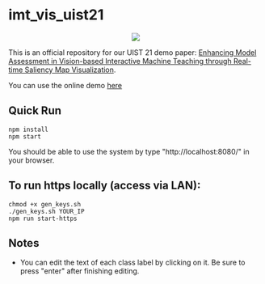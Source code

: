 # imt_vis_uist21

<p align="center">
  <img src="./resources/demo_gif.gif">
</p>

This is an official repository for our UIST 21 demo paper: [Enhancing Model Assessment in Vision-based Interactive Machine Teaching through Real-time Saliency Map Visualization](https://arxiv.org/abs/2108.11748).

You can use the online demo [here](https://zhongyizhou.net/uist21demo/index.html)
## Quick Run
```
npm install
npm start
```
You should be able to use the system by type "http://localhost:8080/" in your browser.

## To run https locally (access via LAN):
```
chmod +x gen_keys.sh
./gen_keys.sh YOUR_IP
npm run start-https
```
## Notes
- You can edit the text of each class label by clicking on it. Be sure to press "enter" after finishing editing.
